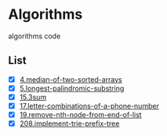 # Algorithms

algorithms code

## List

- [X] [4.median-of-two-sorted-arrays](4)
- [X] [5.longest-palindromic-substring](5)
- [X] [15.3sum](15)
- [X] [17.letter-combinations-of-a-phone-number](17)
- [X] [19.remove-nth-node-from-end-of-list](19)
- [X] [208.implement-trie-prefix-tree](208)
